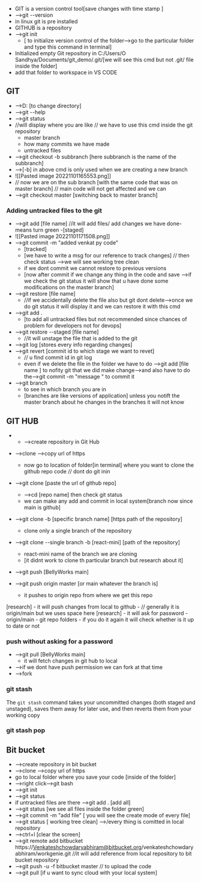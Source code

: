 - GIT is a version control tool[save changes with time stamp ]
- -->git --version
- in linux git is pre installed
- GITHUB is a repository
- -->git init 
	- [ to initialize version control of the folder-->go to the particular folder and type this command in terminal]
- Initialized empty Git repository in C:/Users/O Sandhya/Documents/git_demo/.git/[we will see this cmd but not .git/ file inside the folder]
- add that folder to workspace in VS CODE

## GIT 
- -->D: [to change directory]
- -->git --help
- -->git status
- //will display where you are like // we have to use this cmd inside the git repository
	- master branch
	- how many  commits we have made
	- untracked files 
- -->git checkout -b subbranch [here subbranch is the name of the subbranch]
- -->[-b] in above cmd is only used when we are creating a new branch
- ![[Pasted image 20221101165553.png]]
- // now we are on the sub branch [with the same code that was on master branch] // main code will not get affected and we can 
- -->git checkout master [switching back to master branch]
### Adding untracked files to the git
- -->git add [file name] //it will add files/ add changes we have done- means turn green -[staged]
- ![[Pasted image 20221101171508.png]]
- -->git commit -m "added venkat py code" 
	- [tracked]
	- [we have to write a msg for our reference to track changes] // then check status -->we will see working tree clean
	- if we dont commit we cannot restore to previous versions
	- [now after commit if we change any thing in the code and save -->if we check the git status it will show that u have done some modifications on the master branch]
- -->git restore [file name]
	- //if we accidentally delete the file also but git dont delete-->once we do git status it will display it and we can restore it with this cmd
- -->git add . 
	- [to add all untracked files but not recommended since chances of problem for developers not for devops]
- -->git restore --staged [file name] 
	- //it will unstage the file that is added to the git
- -->git log [stores every info regarding changes]
- -->git revert [commit id to which stage we want to revet]
	- // u find commit id in git log
	- even if we delete the file in the folder we have to do -->git add [file name ] to nofity git that we did make change-->and also have to do the-->git commit -m "message " to commit it
- -->git branch
	- to see in which branch you are in 
	- [branches are like versions of application] unless you notift the master branch about he changes in the branches it will not know

## GIT HUB
- - -->create repository in Git Hub
- -->clone -->copy url of https
	- now go to location of folder[in terminal] where you want to clone the github repo code // dont do git inin
- -->git clone [paste the url of github repo]
	- -->cd [repo name] then check git status
	- we can make any add and commit in local system[branch now since main is github]
- -->git clone -b [specific branch name]  [https path of the repository]
	- clone only a single branch of the repository
	
- -->git clone --single branch -b [react-mini]   [path of the repository]
	- react-mini name of the branch we are cloning
	- [it didnt work to clone th particular branch but research about it]
- -->git push [BellyWorks main]
- -->git push origin master [or main whatever the branch is]
	- it pushes to origin repo from where we get this repo

[research]
	- it will push changes from local to github
	- // generally it is origin/main but we uses space here [research]
	- it will ask for password 
	- origin/main - git repo folders
	- if you do it again it will check whether is it up to date or not
### push without asking for a password




- -->git pull [BellyWorks main]
	- it will fetch changes in git hub to local 
- -->if we dont have push permission we can fork at that time
- -->fork
### git stash
The `git stash` command takes your uncommitted changes (both staged and unstaged), saves them away for later use, and then reverts them from your working copy
### git stash pop

## Bit bucket
- -->create repository in bit bucket
- -->clone -->copy url of https
- go to local folder where you save your code [inside of the folder]
- -->right click-->git bash
- -->git init
- -->git status
- if untracked files are there -->git add . [add all]
- -->git status [we see all files inside the folder green]
- -->git commit -m "add file"  [ you will see the create mode of every file]
- -->git status [ working tree clean] -->/every thing is comitted in local repository
- -->ctrl+l [clear the screen]
- -->git remote add bitbucket https://Venkateshchowdaryabhiram@bitbucket.org/venkateshchowdaryabhiram/workgenie.git //it will add reference from local repository to bit bucket repository
- -->git push -u -f bitbucket master   // to upload the code
- -->git pull [if u want to sync cloud with your local system]
